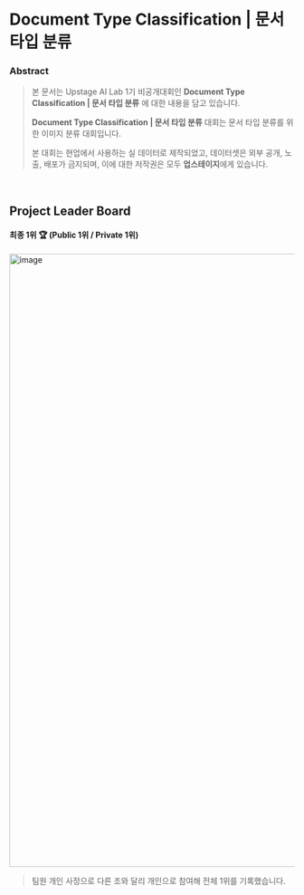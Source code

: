 # Document Type Classification | 문서 타입 분류

### Abstract
> 본 문서는 Upstage AI Lab 1기 비공개대회인 **Document Type Classification | 문서 타입 분류** 에 대한 내용을 담고 있습니다.
>
> **Document Type Classification | 문서 타입 분류** 대회는 문서 타입 분류를 위한 이미지 분류 대회입니다.
>
> 본 대회는 현업에서 사용하는 실 데이터로 제작되었고, 데이터셋은 외부 공개, 노출, 배포가 금지되며, 이에 대한 저작권은 모두 **업스테이지**에게 있습니다.

<br>

## Project Leader Board
#### 최종 1위 🏆 (Public 1위 / Private 1위)

<img width="1083" alt="image" src="https://github.com/junnei/archive/assets/41983244/85f63adf-c136-4b1d-942b-8b23dd19c3e0">

> 팀원 개인 사정으로 다른 조와 달리 개인으로 참여해 전체 1위를 기록했습니다.
